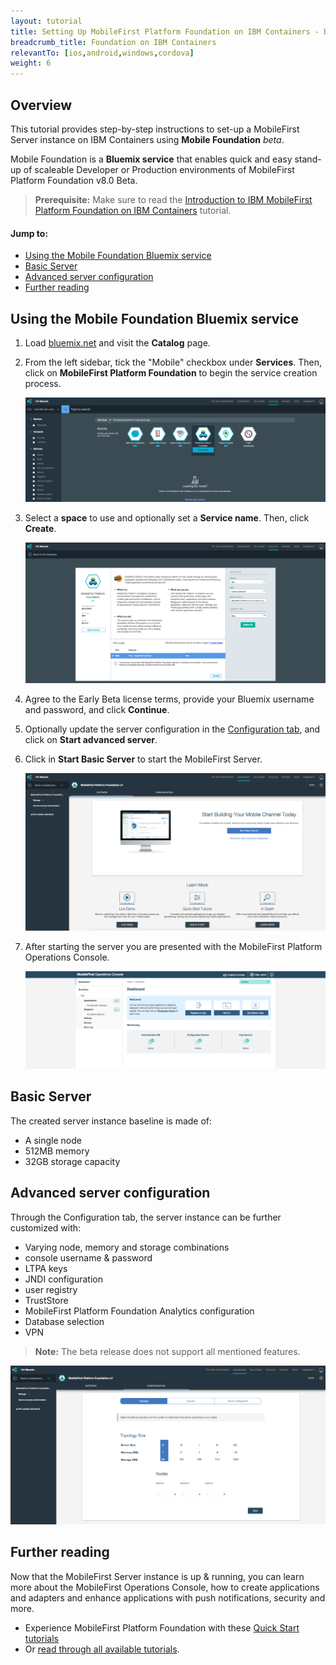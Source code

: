 ```yaml
---
layout: tutorial
title: Setting Up MobileFirst Platform Foundation on IBM Containers - Beta
breadcrumb_title: Foundation on IBM Containers
relevantTo: [ios,android,windows,cordova]
weight: 6
---
```

## Overview
This tutorial provides step-by-step instructions to set-up a MobileFirst Server instance on IBM Containers using **Mobile Foundation** *beta*.

Mobile Foundation is a **Bluemix service** that enables quick and easy stand-up of scaleable Developer or Production environments of MobileFirst Platform Foundation v8.0 Beta.

> **Prerequisite:** Make sure to read the [Introduction to IBM MobileFirst Platform Foundation on IBM Containers]("../") tutorial.

#### Jump to:

* [Using the Mobile Foundation Bluemix service](#using-mobilefirst-platform-foundation-tile)
* [Basic Server](#basic-server)
* [Advanced server configuration](#advanced-server-configuration)
* [Further reading](#further-reading)

## Using the Mobile Foundation Bluemix service

1. Load [bluemix.net](http://bluemix.net) and visit the **Catalog** page.

2. From the left sidebar, tick the "Mobile" checkbox under **Services**. Then, click on **MobileFirst Platform Foundation** to begin the service creation process.

    ![Image of Mobile Foundation setup](service-page.png)

3. Select a **space** to use and optionally set a **Service name**. Then, click **Create**.

    ![Image of Mobile Foundation setup](setup-service.png)

4. Agree to the Early Beta license terms, provide your Bluemix username and password, and click **Continue**.

5. Optionally update the server configuration in the [Configuration tab](#configuring-the-server-instance), and click on **Start advanced server**.

6. Click in **Start Basic Server** to start the MobileFirst Server.

    ![Image of Mobile Foundation setup](overview-page.png)

7. After starting the server you are presented with the MobileFirst Platform Operations Console.

    ![Image of Mobile Foundation setup](console.png)

## Basic Server
The created server instance baseline is made of:

* A single node
* 512MB memory
* 32GB storage capacity

## Advanced server configuration
Through the Configuration tab, the server instance can be further customized with:

* Varying node, memory and storage combinations
* console username &amp; password
* LTPA keys
* JNDI configuration
* user registry 
* TrustStore
* MobileFirst Platform Foundation Analytics configuration
* Database selection
* VPN

> **Note:** The beta release does not support all mentioned features.

![Image of Mobile Foundation setup](advanced-server-configuration.png)

## Further reading
Now that the MobileFirst Server instance is up &amp; running, you can learn more about the MobileFirst Operations Console, how to create applications and adapters and enhance applications with push notifications, security and more.

* Experience MobileFirst Platform Foundation with these [Quick Start tutorials](../../quick-start)
* Or [read through all available tutorials](../../all-tutorials/).
